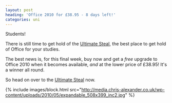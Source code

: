 ```yaml
---
layout: post
heading: 'Office 2010 for £38.95 - 8 days left!'
categories: uni
---
```


Students!

There is still time to get hold of the [Ultimate Steal](http://bit.ly/b98b4k), the best place to get hold of Office for your studies.

The best news is, for this final week, buy now and get a *free* upgrade to Office 2010 when it becomes available, *and* at the lower price of £38.95! It's a winner all round.

So head on over to the [Ultimate Steal](http://bit.ly/b98b4k) now.

{% include images/block.html src="http://media.chris-alexander.co.uk/wp-content/uploads/2010/05/expandable_508x399_inc2.jpg" %}

